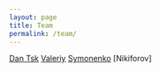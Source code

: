 ```yaml
---
layout: page
title: Team
permalink: /team/
---
```

[Dan Tsk](https://github.com/dantsk)
[Valeriy](https://github.com/sysliklol)
[Symonenko](https://github.com/coldbread)
[Nikiforov]
